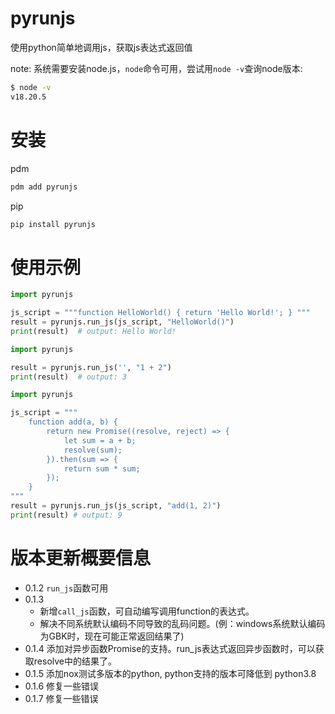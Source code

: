 # pyrunjs

使用python简单地调用js，获取js表达式返回值

note: 系统需要安装node.js，`node`命令可用，尝试用`node -v`查询node版本:
```bash
$ node -v 
v18.20.5
```

# 安装

pdm

```bash
pdm add pyrunjs
```

pip

```bash
pip install pyrunjs
```

# 使用示例

```python
import pyrunjs

js_script = """function HelloWorld() { return 'Hello World!'; } """
result = pyrunjs.run_js(js_script, "HelloWorld()")
print(result)  # output: Hello World!
```

```python
import pyrunjs

result = pyrunjs.run_js('', "1 + 2")
print(result)  # output: 3
```

```python
import pyrunjs

js_script = """
    function add(a, b) {
        return new Promise((resolve, reject) => {
            let sum = a + b;
            resolve(sum);
        }).then(sum => {
            return sum * sum;
        });
    }
"""
result = pyrunjs.run_js(js_script, "add(1, 2)")
print(result) # output: 9
```

# 版本更新概要信息

* 0.1.2 `run_js`函数可用
* 0.1.3  
  * 新增`call_js`函数，可自动编写调用function的表达式。
  * 解决不同系统默认编码不同导致的乱码问题。(例：windows系统默认编码为GBK时，现在可能正常返回结果了)
* 0.1.4 添加对异步函数Promise的支持。run_js表达式返回异步函数时，可以获取resolve中的结果了。
* 0.1.5 添加nox测试多版本的python, python支持的版本可降低到 python3.8
* 0.1.6 修复一些错误
* 0.1.7 修复一些错误
